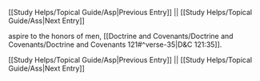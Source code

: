 [[Study Helps/Topical Guide/Asp|Previous Entry]]  ||  [[Study Helps/Topical Guide/Ass|Next Entry]]

 aspire to the honors of men, [[Doctrine and Covenants/Doctrine and Covenants/Doctrine and Covenants 121#^verse-35|D&C 121:35]].

[[Study Helps/Topical Guide/Asp|Previous Entry]]  ||  [[Study Helps/Topical Guide/Ass|Next Entry]]